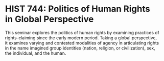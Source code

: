 # HIST 744: Politics of Human Rights in Global Perspective

This seminar explores the politics of human rights by examining practices of rights-claiming since the early modern period. Taking a global perspective, it examines varying and contested modalities of agency in articulating rights in the name imagined group identities (nation, religion, or civilization), sex, the individual, and the human.